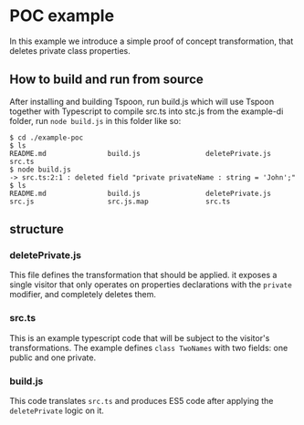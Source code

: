 # POC example
In this example we introduce a simple proof of concept transformation, that deletes private class properties.

## How to build and run from source
After installing and building Tspoon, run build.js which will use Tspoon together with Typescript to compile src.ts into stc.js
from the example-di folder, run ```node build.js``` in this folder like so:
```shell
$ cd ./example-poc
$ ls
README.md               build.js                deletePrivate.js        src.ts
$ node build.js
-> src.ts:2:1 : deleted field "private privateName : string = 'John';"
$ ls
README.md               build.js                deletePrivate.js        src.js                  src.js.map              src.ts
```
## structure
### deletePrivate.js
This file defines the transformation that should be applied. it exposes a single visitor that only operates on properties declarations with the ```private``` modifier, and completely deletes them.

### src.ts
This is an example typescript code that will be subject to the visitor's transformations.
The example defines ```class TwoNames``` with two fields: one public and one private.

### build.js
This code translates ```src.ts``` and produces ES5 code after applying the ```deletePrivate``` logic on it.


